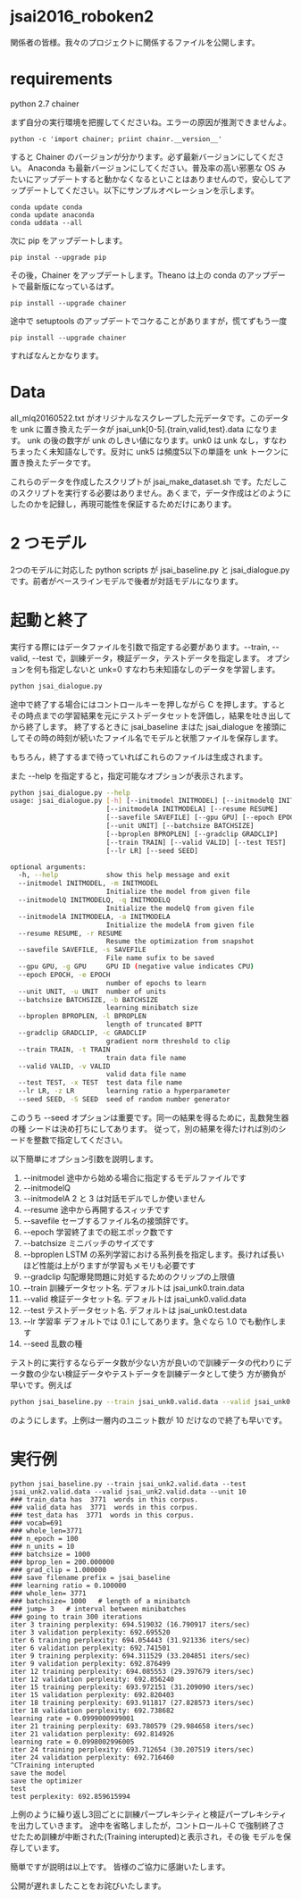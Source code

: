 # jsai2016_roboken2
関係者の皆様。我々のプロジェクトに関係するファイルを公開します。

# requirements
python 2.7
chainer

まず自分の実行環境を把握してくださいね。エラーの原因が推測できませんよ。
```shell
python -c 'import chainer; priint chainr.__version__'
```
すると Chainer のバージョンが分かります。必ず最新バージョンにしてください。
Anaconda も最新バージョンにしてください。普及率の高い邪悪な OS みたいにアップデートすると動かなくなるといことはありませんので，安心してアップデートしてください。以下にサンプルオペレーションを示します。
```shell
conda update conda
conda update anaconda
conda uddata --all
```
次に pip をアップデートします。
```shell
pip instal --upgrade pip
```
その後，Chainer をアップデートします。Theano は上の conda のアップデートで最新版になっているはず。
```shell
pip install --upgrade chainer
```
途中で setuptools のアップデートでコケることがありますが，慌てずもう一度
```shell
pip install --upgrade chainer 
```
すればなんとかなります。

# Data

all_mlq20160522.txt がオリジナルなスクレープした元データです。このデータを unk に置き換えたデータが
jsai_unk[0-5].{train,valid,test}.data になります。
unk の後の数字が unk のしきい値になります。unk0 は unk なし，すなわちまったく未知語なしです。反対に unk5 は頻度5以下の単語を unk トークンに置き換えたデータです。

これらのデータを作成したスクリプトが
jsai_make_dataset.sh です。ただしこのスクリプトを実行する必要はありません。あくまで，データ作成はどのようにしたのかを記録し，再現可能性を保証するためだけにあります。

# 2 つモデル
2つのモデルに対応した python scripts が jsai_baseline.py と jsai_dialogue.py です。前者がベースラインモデルで後者が対話モデルになります。

# 起動と終了

実行する際にはデータファイルを引数で指定する必要があります。--train, --valid, --test で，訓練データ，検証データ，テストデータを指定します。
オプションを何も指定しないと unk=0 すなわち未知語なしのデータを学習します。
```bash
python jsai_dialogue.py 
```
途中で終了する場合にはコントロールキーを押しながら C を押します。するとその時点までの学習結果を元にテストデータセットを評価し，結果を吐き出して
から終了します。
終了するときに jsai_baseline まはた jsai_dialogue を接頭にしてその時の時刻が続いたファイル名でモデルと状態ファイルを保存します。

もちろん，終了するまで待っていればこれらのファイルは生成されます。




また --help を指定すると，指定可能なオプションが表示されます。
```bash
python jsai_dialogue.py --help
usage: jsai_dialogue.py [-h] [--initmodel INITMODEL] [--initmodelQ INITMODELQ]
                        [--initmodelA INITMODELA] [--resume RESUME]
                        [--savefile SAVEFILE] [--gpu GPU] [--epoch EPOCH]
                        [--unit UNIT] [--batchsize BATCHSIZE]
                        [--bproplen BPROPLEN] [--gradclip GRADCLIP]
                        [--train TRAIN] [--valid VALID] [--test TEST]
                        [--lr LR] [--seed SEED]

optional arguments:
  -h, --help            show this help message and exit
  --initmodel INITMODEL, -m INITMODEL
                        Initialize the model from given file
  --initmodelQ INITMODELQ, -q INITMODELQ
                        Initialize the modelQ from given file
  --initmodelA INITMODELA, -a INITMODELA
                        Initialize the modelA from given file
  --resume RESUME, -r RESUME
                        Resume the optimization from snapshot
  --savefile SAVEFILE, -s SAVEFILE
                        File name sufix to be saved
  --gpu GPU, -g GPU     GPU ID (negative value indicates CPU)
  --epoch EPOCH, -e EPOCH
                        number of epochs to learn
  --unit UNIT, -u UNIT  number of units
  --batchsize BATCHSIZE, -b BATCHSIZE
                        learning minibatch size
  --bproplen BPROPLEN, -l BPROPLEN
                        length of truncated BPTT
  --gradclip GRADCLIP, -c GRADCLIP
                        gradient norm threshold to clip
  --train TRAIN, -t TRAIN
                        train data file name
  --valid VALID, -v VALID
                        valid data file name
  --test TEST, -x TEST  test data file name
  --lr LR, -z LR        learning ratio a hyperparameter
  --seed SEED, -S SEED  seed of random number generator
  ```

このうち --seed オプションは重要です。同一の結果を得るために，乱数発生器の種 シードは決め打ちにしてあります。
従って，別の結果を得たければ別のシードを整数で指定してください。

以下簡単にオプション引数を説明します。

1. --initmodel 途中から始める場合に指定するモデルファイルです
2. --initmodelQ
3. --initmodelA 2 と 3 は対話モデルでしか使いません
4. --resume 途中から再開するスィッチです
5. --savefile セーブするファイル名の接頭辞です。
6. --epoch 学習終了までの総エポック数です
7. --batchsize ミニバッチのサイズです
8. --bproplen LSTM の系列学習における系列長を指定します。長ければ長いほど性能は上がりますが学習もメモリも必要です
9. --gradclip 勾配爆発問題に対処するためのクリップの上限値
10. --train 訓練データセット名. デフォルトは jsai_unk0.train.data
11. --valid 検証データセット名. デフォルトは jsai_unk0.valid.data
12. --test テストデータセット名. デフォルトは jsai_unk0.test.data
13. --lr 学習率 デフォルトでは 0.1 にしてあります。急ぐなら 1.0 でも動作します
14. --seed 乱数の種

テスト的に実行するならデータ数が少ない方が良いので訓練データの代わりにデータ数の少ない検証データやテストデータを訓練データとして使う
方が勝負が早いです。例えば

```bash
python jsai_baseline.py --train jsai_unk0.valid.data --valid jsai_unk0.valid.data --test jsai_unk0.test.data --seed 3 --unit 10
```
のようにします。上例は一層内のユニット数が 10 だけなので終了も早いです。

# 実行例
```base
python jsai_baseline.py --train jsai_unk2.valid.data --test jsai_unk2.valid.data --valid jsai_unk2.valid.data --unit 10 
### train_data has  3771  words in this corpus.
### valid_data has  3771  words in this corpus.
### test_data has  3771  words in this corpus.
### vocab=691
### whole_len=3771
### n_epoch = 100
### n_units = 10
### batchsize = 1000
### bprop_len = 200.000000
### grad_clip = 1.000000
### save filename prefix = jsai_baseline
### learning ratio = 0.100000
### whole_len= 3771
### batchsize= 1000   # length of a minibatch
### jump= 3   # interval between minibatches
### going to train 300 iterations
iter 3 training perplexity: 694.519032 (16.790917 iters/sec)
iter 3 validation perplexity: 692.695520
iter 6 training perplexity: 694.054443 (31.921336 iters/sec)
iter 6 validation perplexity: 692.741501
iter 9 training perplexity: 694.311529 (33.204851 iters/sec)
iter 9 validation perplexity: 692.876499
iter 12 training perplexity: 694.085553 (29.397679 iters/sec)
iter 12 validation perplexity: 692.856240
iter 15 training perplexity: 693.972151 (31.209090 iters/sec)
iter 15 validation perplexity: 692.820403
iter 18 training perplexity: 693.911817 (27.828573 iters/sec)
iter 18 validation perplexity: 692.738682
learning rate = 0.0999000999001
iter 21 training perplexity: 693.780579 (29.984658 iters/sec)
iter 21 validation perplexity: 692.814926
learning rate = 0.0998002996005
iter 24 training perplexity: 693.712654 (30.207519 iters/sec)
iter 24 validation perplexity: 692.716460
^CTraining interupted
save the model
save the optimizer
test
test perplexity: 692.859615994
```


上例のように繰り返し3回ごとに訓練パープレキシティと検証パープレキシティを出力していきます。
途中を省略しましたが，コントロール＋C で強制終了させたため訓練が中断された(Training interupted)と表示され，その後
モデルを保存しています。

簡単ですが説明は以上です。
皆様のご協力に感謝いたします。

公開が遅れましたことをお詫びいたします。
